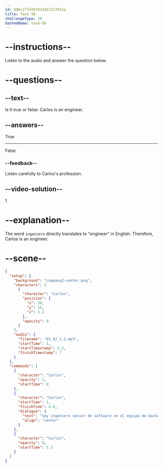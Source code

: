 ```yaml
---
id: 686c27fd39f81d4121f2951a
title: Task 58
challengeType: 19
dashedName: task-58
---
```


<!-- (Audio) Carlos: Soy ingeniero senior de software en el equipo de backend. -->

# --instructions--

Listen to the audio and answer the question below.

# --questions--

## --text--

Is it true or false: Carlos is an engineer.

## --answers--

True

---

False

### --feedback--

Listen carefully to Carlos's profession.

## --video-solution--

1

# --explanation--

The word `ingeniero` directly translates to "engineer" in English. Therefore, Carlos is an engineer.

# --scene--

```json
{
  "setup": {
    "background": "company2-center.png",
    "characters": [
      {
        "character": "Carlos",
        "position": {
          "x": 50,
          "y": 15,
          "z": 1.2
        },
        "opacity": 0
      }
    ],
    "audio": {
      "filename": "ES_A2_1.2.mp3",
      "startTime": 1,
      "startTimestamp": 3.3,
      "finishTimestamp": 7
    }
  },
  "commands": [
    {
      "character": "Carlos",
      "opacity": 1,
      "startTime": 0
    },
    {
      "character": "Carlos",
      "startTime": 1,
      "finishTime": 4.8,
      "dialogue": {
        "text": "Soy ingeniero senior de software en el equipo de backend.",
        "align": "center"
      }
    },
    {
      "character": "Carlos",
      "opacity": 0,
      "startTime": 5.3
    }
  ]
}
```
